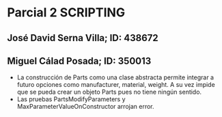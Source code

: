 # Parcial 2 SCRIPTING
## José David Serna Villa; ID: 438672
## Miguel Cálad Posada; ID: 350013

* La construcción de Parts como una clase abstracta permite integrar a futuro opciones como manufacturer, material, weight. A su vez impide que se pueda crear un objeto Parts pues no tiene ningún sentido.
* Las pruebas PartsModifyParameters y MaxParameterValueOnConstructor arrojan error.

